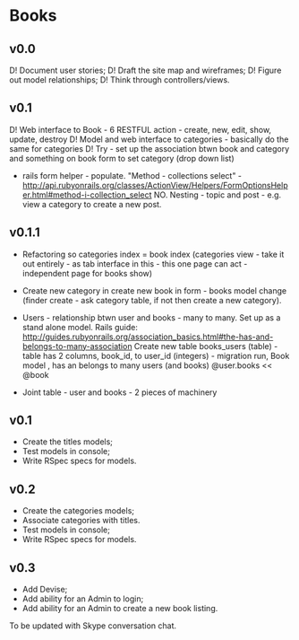 # Books

## v0.0

D! Document user stories; 
D! Draft the site map and wireframes;
D! Figure out model relationships;
D! Think through controllers/views.

## v0.1

D! Web interface to Book - 6 RESTFUL action - create, new, edit, show, update, destroy
D! Model and web interface to categories - basically do the same for categories
D! Try - set up the association btwn book and category and something on book form to set category (drop down list) 
- rails form helper - populate.
"Method - collections select" - http://api.rubyonrails.org/classes/ActionView/Helpers/FormOptionsHelper.html#method-i-collection_select
NO. Nesting - topic and post - e.g. view a category to create a new post.


## v0.1.1
* Refactoring so categories index = book index (categories view - take it out entirely - as tab interface in this - this one page can act - independent page for books show)
* Create new category in create new book in form - books model change (finder create - ask category table, if not then create a new category).
* Users - relationship btwn user and books - many to many.
Set up as a stand alone model.  Rails guide:
http://guides.rubyonrails.org/association_basics.html#the-has-and-belongs-to-many-association
Create new table books_users (table) - table has 2 columns, book_id, to user_id (integers) - migration run, 
Book model , has an belongs to many users (and books)
@user.books << @book

* Joint table - user and books - 
2 pieces of machinery


## v0.1

* Create the titles models;
* Test models in console;
* Write RSpec specs for models.

## v0.2

* Create the categories models;
* Associate categories with titles.
* Test models in console;
* Write RSpec specs for models.

## v0.3

* Add Devise;
* Add ability for an Admin to login;
* Add ability for an Admin to create a new book listing.


To be updated with Skype conversation chat.